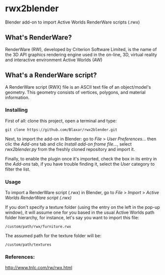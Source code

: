 # rwx2blender

Blender add-on to import Active Worlds RenderWare scripts (.rwx)

## What's RenderWare?

RenderWare (RW), developed by Criterion Software Limited, is the name of the 3D API graphics rendering engine used in the on-line, 3D, virtual reality and interactive environment Active Worlds (AW)

## What's a RenderWare script?

A RenderWare script (RWX) file is an ASCII text file of an object/model's geometry.
This geometry consists of vertices, polygons, and material information. 

### Installing

First of all: clone this project, open a terminal and type:
```
git clone https://github.com/Blaxar/rwx2blender.git
```

Next, to import the add-on in Blender: go to *File* > *User Preferences...* then clic the *Add-ons* tab and clic *Install add-on frome file...*, select *rwx2blender.py* from the freshly cloned repository and import it.

Finally, to enable the plugin once it's imported, check the box in its entry in the *Add-ons* tab, if you have trouble finding it, select the *User* category to filter the list.

### Usage

To import a RenderWare script (.rwx) in Blender, go to *File* > *Import* > *Active Worlds RenderWare script (.rwx)*

If you don't specify a texture folder (using the entry on the left in the pop-up window), it will assume one for you based in the usual Active Worlds path folder hierarchy, for instance, let's say you want to import this file:

```
/custom/path/rwx/furniture.rwx
```

The assumed path for the texture folder will be:

```
/custom/path/textures
```

### References:

http://www.tnlc.com/rw/rwx.html
